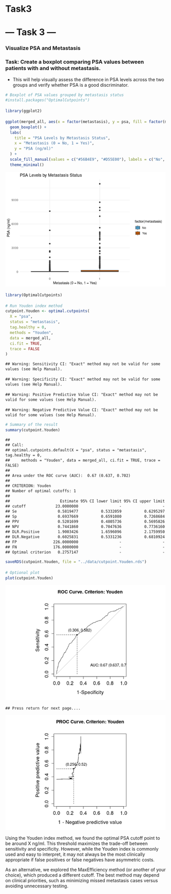 Task3
================

# — Task 3 —

### Visualize PSA and Metastasis

### Task: Create a boxplot comparing PSA values between patients with and without metastasis.

- This will help visually assess the difference in PSA levels across the
  two groups and verify whether PSA is a good discriminator.

``` r
# Boxplot of PSA values grouped by metastasis status
#install.packages("OptimalCutpoints")

library(ggplot2)

ggplot(merged_all, aes(x = factor(metastasis), y = psa, fill = factor(metastasis))) +
  geom_boxplot() +
  labs(
    title = "PSA Levels by Metastasis Status",
    x = "Metastasis (0 = No, 1 = Yes)",
    y = "PSA (ng/ml)"
  ) +
  scale_fill_manual(values = c("#56B4E9", "#D55E00"), labels = c("No", "Yes")) +
  theme_minimal()
```

![](task3_files/figure-gfm/unnamed-chunk-1-1.png)<!-- -->

``` r
library(OptimalCutpoints)

# Run Youden index method
cutpoint.Youden <- optimal.cutpoints(
  X = "psa", 
  status = "metastasis", 
  tag.healthy = 0, 
  methods = "Youden", 
  data = merged_all, 
  ci.fit = TRUE, 
  trace = FALSE
)
```

    ## Warning: Sensitivity CI: "Exact" method may not be valid for some values (see Help Manual).

    ## Warning: Specificity CI: "Exact" method may not be valid for some values (see Help Manual).

    ## Warning: Positive Predictive Value CI: "Exact" method may not be valid for some values (see Help Manual).

    ## Warning: Negative Predictive Value CI: "Exact" method may not be valid for some values (see Help Manual).

``` r
# Summary of the result
summary(cutpoint.Youden)
```

    ## 
    ## Call:
    ## optimal.cutpoints.default(X = "psa", status = "metastasis", tag.healthy = 0, 
    ##     methods = "Youden", data = merged_all, ci.fit = TRUE, trace = FALSE)
    ## 
    ## Area under the ROC curve (AUC):  0.67 (0.637, 0.702) 
    ## 
    ## CRITERION: Youden
    ## Number of optimal cutoffs: 1
    ## 
    ##                      Estimate 95% CI lower limit 95% CI upper limit
    ## cutoff             23.0000000                  -                  -
    ## Se                  0.5819477          0.5332059          0.6295297
    ## Sp                  0.6937669          0.6591080          0.7268684
    ## PPV                 0.5201699          0.4805736          0.5695826
    ## NPV                 0.7441860          0.7047636          0.7736160
    ## DLR.Positive        1.9003426          1.6596096          2.1759950
    ## DLR.Negative        0.6025831          0.5331236          0.6810924
    ## FP                226.0000000                  -                  -
    ## FN                176.0000000                  -                  -
    ## Optimal criterion   0.2757147                  -                  -

``` r
saveRDS(cutpoint.Youden, file = "../data/cutpoint.Youden.rds")

# Optional plot
plot(cutpoint.Youden)
```

![](task3_files/figure-gfm/unnamed-chunk-1-2.png)<!-- -->

    ## Press return for next page....

![](task3_files/figure-gfm/unnamed-chunk-1-3.png)<!-- -->

Using the Youden index method, we found the optimal PSA cutoff point to
be around X ng/ml. This threshold maximizes the trade-off between
sensitivity and specificity. However, while the Youden index is commonly
used and easy to interpret, it may not always be the most clinically
appropriate if false positives or false negatives have asymmetric costs.

As an alternative, we explored the MaxEfficiency method (or another of
your choice), which produced a different cutoff. The best method may
depend on clinical priorities, such as minimizing missed metastasis
cases versus avoiding unnecessary testing.
